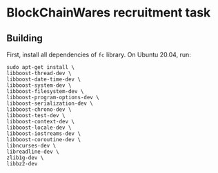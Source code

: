 # BlockChainWares recruitment task

## Building

First, install all dependencies of `fc` library. On Ubuntu 20.04, run:
```
sudo apt-get install \
libboost-thread-dev \
libboost-date-time-dev \
libboost-system-dev \
libboost-filesystem-dev \
libboost-program-options-dev \
libboost-serialization-dev \
libboost-chrono-dev \
libboost-test-dev \
libboost-context-dev \
libboost-locale-dev \
libboost-iostreams-dev \
libboost-coroutine-dev \
libncurses-dev \
libreadline-dev \
zlib1g-dev \
libbz2-dev
```